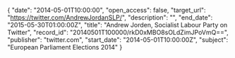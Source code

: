 {
  "date": "2014-05-01T10:00:00", 
  "open_access": false, 
  "target_url": "https://twitter.com/AndrewJordanSLP/", 
  "description": "", 
  "end_date": "2015-05-30T01:00:00Z", 
  "title": "Andrew Jorden, Socialist Labour Party on Twitter", 
  "record_id": "20140501T100000/rkD0xMBO8sOLdZimJPoVmQ==", 
  "publisher": "twitter.com", 
  "start_date": "2014-05-01T10:00:00Z", 
  "subject": "European Parliament Elections 2014"
}

